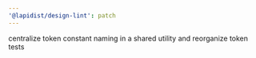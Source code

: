```yaml
---
'@lapidist/design-lint': patch
---
```


centralize token constant naming in a shared utility and reorganize token tests
